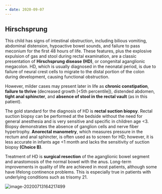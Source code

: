 ```yaml
---
- date: 2020-09-07
---
```


## Hirschsprung

<!-- hirschsprung sx, dx -->

This child has signs of intestinal obstruction,  including bilious vomiting, abdominal distension, hypoactive bowel  sounds, and failure to pass meconium for the first 48 hours of life.  These features, plus the explosive expulsion of gas and stool during  rectal examination, are a classic presentation of **Hirschsprung disease (HD)**, or congenital aganglionic megacolon. HD, which is usually diagnosed in the neonatal period, is due to failure of neural crest cells to migrate to the distal portion of the colon during development, causing  functional obstruction.

However, milder cases may present later in life as **chronic constipation**, **failure to thrive** (decreased growth \[<5th percentile]), distended abdomen, **tight anal sphincter**, and **absence of stool in the rectal vault** (as in this patient).

The gold standard for the diagnosis of HD is **rectal suction biopsy**.  Rectal suction biopsy can be performed at the bedside without the need  for general anesthesia and is very sensitive and specific in children  age <3. Biopsy demonstrates the absence of ganglion cells and nerve  fiber hypertrophy. **Anorectal manometry**, which measures pressure in the rectum and anal sphincter, is often used as to screen  for HD; however, it is less accurate in infants age <1 month and lacks the sensitivity of suction biopsy **(Choice B)**.

Treatment of HD is **surgical resection** of the aganglionic bowel segment and anastomosis of the normal bowel with the anus.  Long-term improvements in quality of life are achieved in most patients, although some have lifelong continence problems.  This is especially true in patients with underlying conditions such as trisomy 21.

![image-20200713164217499](https://photos.thisispiggy.com/file/wikiFiles/image-20200713164217499.png)
